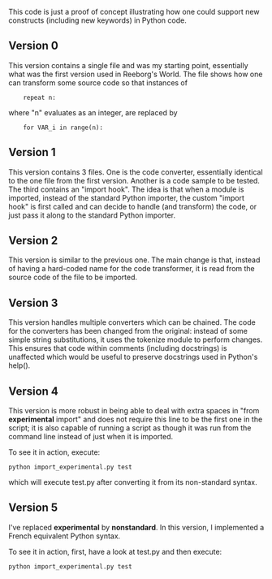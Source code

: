 This code is just a proof of concept illustrating how one could
support new constructs (including new keywords) in Python code.

Version 0
----------

This version contains a single file and was my starting point,
essentially what was the first
version used in Reeborg's World.  The file shows how one can
transform some source code so that
instances of

        repeat n:

where "n" evaluates as an integer, are replaced by

        for VAR_i in range(n):

Version 1
---------

This version contains 3 files.  One is the code converter, essentially
identical to the one file from the first version.  Another is a code sample
to be tested.  The third contains an "import hook".  The idea is that
when a module is imported, instead of the standard Python importer,
the custom "import hook" is first called and can decide to handle (and transform)
the code, or just pass it along to the standard Python importer.

Version 2
---------

This version is similar to the previous one.  The main change is that,
instead of having a hard-coded name for the code transformer, it is read
from the source code of the file to be imported.

Version 3
---------

This version handles multiple converters which can be chained.
The code for the converters has been changed from the original:
instead of some simple string substitutions, it uses the
tokenize module to perform changes.  This ensures that
code within comments (including docstrings) is unaffected which would
be useful to preserve docstrings used in Python's help().

Version 4
---------

This version is more robust in being able to deal with extra spaces
in "from __experimental__ import" and does not require this line
to be the first one in the script; it is also capable of running a script
as though it was run from the command line instead of just when
it is imported.

To see it in action, execute:

    python import_experimental.py test

which will execute test.py after converting it from its non-standard
syntax.

Version 5
---------

I've replaced __experimental__ by __nonstandard__.
In this version, I implemented a French equivalent Python syntax.

To see it in action, first, have a look at test.py and then execute:

    python import_experimental.py test

